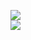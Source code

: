 [![](https://img.shields.io/badge/Made%20With-Github%20Spray-lightgrey.svg?style=for-the-badge&logo=github)](https://github.com/Annihil/github-spray#1556)  
[![](https://i.imgur.com/2DrTn0Z.gif)](https://github.com/Annihil/github-spray)